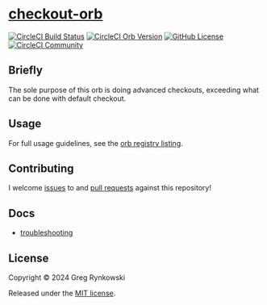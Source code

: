 # [checkout-orb][orb-info-docs]

[![CircleCI Build Status][orb-build-status]][orb-build-url]
[![CircleCI Orb Version][orb-info-version-svg]][orb-info-docs]
[![GitHub License][orb-license-svg]][orb-license]
[![CircleCI Community][orbs-discuss-svg]][orbs-discuss]

## Briefly

The sole purpose of this orb is doing advanced checkouts,
exceeding what can be done with default checkout.

## Usage

For full usage guidelines, see the [orb registry listing][orb-info-docs].

## Contributing

I welcome [issues][gh-issues] to and [pull requests][gh-pulls] against this repository!

## Docs

- [troubleshooting](./docs/troubleshooting.md)

## License

Copyright © 2024 Greg Rynkowski

Released under the [MIT license][orb-license].

[gh-issues]: https://github.com/rynkowsg/checkout-orb/issues
[gh-pulls]: https://github.com/rynkowsg/checkout-orb/pulls
[orb-build-status]: https://circleci.com/gh/rynkowsg/checkout-orb.svg?style=shield "CircleCI Build Status"
[orb-build-url]: https://circleci.com/gh/rynkowsg/checkout-orb
[orb-info-docs]: https://circleci.com/developer/orbs/orb/rynkowsg/checkout-orb
[orb-info-version-svg]: https://badges.circleci.com/orbs/rynkowsg/checkout-orb.svg
[orb-license-svg]: https://img.shields.io/badge/license-MIT-lightgrey.svg
[orb-license]: https://raw.githubusercontent.com/rynkowsg/checkout-orb/master/LICENSE
[orbs-discuss-svg]: https://img.shields.io/badge/community-CircleCI%20Discuss-343434.svg
[orbs-discuss]: https://discuss.circleci.com/c/ecosystem/orbs
